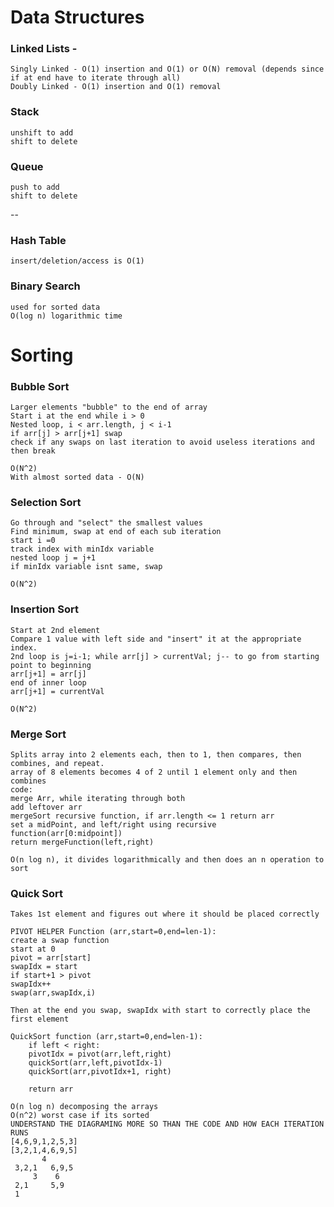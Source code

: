 # Data Structures

### Linked Lists - 
    Singly Linked - O(1) insertion and O(1) or O(N) removal (depends since if at end have to iterate through all)
    Doubly Linked - O(1) insertion and O(1) removal
### Stack
    unshift to add
    shift to delete
### Queue
    push to add
    shift to delete

--
### Hash Table
    insert/deletion/access is O(1)

### Binary Search
    used for sorted data
    O(log n) logarithmic time 


# Sorting

### Bubble Sort
    Larger elements "bubble" to the end of array
    Start i at the end while i > 0
    Nested loop, i < arr.length, j < i-1
    if arr[j] > arr[j+1] swap
    check if any swaps on last iteration to avoid useless iterations and then break

    O(N^2)
    With almost sorted data - O(N)

### Selection Sort
    Go through and "select" the smallest values
    Find minimum, swap at end of each sub iteration
    start i =0
    track index with minIdx variable
    nested loop j = j+1
    if minIdx variable isnt same, swap

    O(N^2)

### Insertion Sort
    Start at 2nd element
    Compare 1 value with left side and "insert" it at the appropriate index.
    2nd loop is j=i-1; while arr[j] > currentVal; j-- to go from starting point to beginning
    arr[j+1] = arr[j]
    end of inner loop
    arr[j+1] = currentVal

    O(N^2)

### Merge Sort
    Splits array into 2 elements each, then to 1, then compares, then combines, and repeat.
    array of 8 elements becomes 4 of 2 until 1 element only and then combines
    code:
    merge Arr, while iterating through both
    add leftover arr
    mergeSort recursive function, if arr.length <= 1 return arr
    set a midPoint, and left/right using recursive function(arr[0:midpoint])
    return mergeFunction(left,right)

    O(n log n), it divides logarithmically and then does an n operation to sort

### Quick Sort
    Takes 1st element and figures out where it should be placed correctly

    PIVOT HELPER Function (arr,start=0,end=len-1):
    create a swap function
    start at 0
    pivot = arr[start]
    swapIdx = start
    if start+1 > pivot
    swapIdx++
    swap(arr,swapIdx,i)

    Then at the end you swap, swapIdx with start to correctly place the first element

    QuickSort function (arr,start=0,end=len-1):
        if left < right:
        pivotIdx = pivot(arr,left,right)
        quickSort(arr,left,pivotIdx-1)
        quickSort(arr,pivotIdx+1, right)

        return arr

    O(n log n) decomposing the arrays
    O(n^2) worst case if its sorted
    UNDERSTAND THE DIAGRAMING MORE SO THAN THE CODE AND HOW EACH ITERATION RUNS
    [4,6,9,1,2,5,3]
    [3,2,1,4,6,9,5]
           4
     3,2,1   6,9,5
         3    6
     2,1     5,9
     1